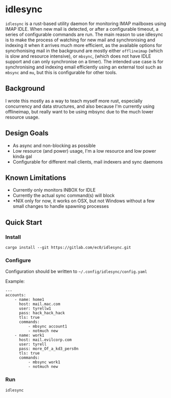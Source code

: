 # idlesync

`idlesync` is a rust-based utility daemon for monitoring IMAP mailboxes using IMAP IDLE.
When new mail is detected, or after a configurable timeout, a series of configurable commands are run.
The main reason to use idlesync is to make the process of watching for new mail and synchronising and indexing it when it arrives much more efficient,
as the available options for syncrhonising mail in the background are mostly either `offlineimap` (which is slow and resource intensive), or `mbsync`, (which does not have IDLE support and can only synchronise on a timer).
The intended use case is for synchronising and indexing email efficiently using an external tool such as `mbsync` and `mu`, but this is configurable for other tools.

## Background

I wrote this mostly as a way to teach myself more rust, especially concurrency and data structures, and
also because I'm currently using offlineimap, but really want to be using mbsync due to the much lower
resource usage.

## Design Goals

 * As async and non-blocking as possible
 * Low resource (and power) usage, I'm a low resource and low power kinda gal
 * Configurable for different mail clients, mail indexers and sync daemons

## Known Limitations

 * Currently only monitors INBOX for IDLE
 * Currently the actual sync command(s) will block
 * *NIX only for now, it works on OSX, but not Windows without a few small changes to handle spawning processes

## Quick Start

### Install
`cargo install --git https://gitlab.com/ec0/idlesync.git`

### Configure
Configuration should be written to `~/.config/idlesync/config.yaml`

Example:
```
---
accounts:
    - name: home1
      host: mail.mac.com
      user: tyrellw1
      pass: hack_hack_hack
      tls: true
      commands:
          - mbsync account1
          - notmuch new
    - name: work1
      host: mail.evilcorp.com
      user: tyrell
      pass: more_Of_a_kd3_pers0n
      tls: true
      commands:
          - mbsync work1
          - notmuch new
```

### Run
`idlesync`
